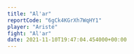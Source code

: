 ```yaml
---
title: "Al'ar"
reportCode: "6gCk4KGrXh7WqHY1"
player: "Aristé"
fight: "Al'ar"
date: 2021-11-10T19:47:04.454000+00:00
---
```

